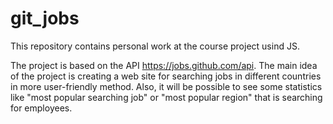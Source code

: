 # git_jobs
This repository contains personal work at the course project usind JS.

The project is based on the API https://jobs.github.com/api.
The main idea of the project is creating a web site for searching jobs in different countries in more user-friendly method. Also, it will be possible to see some statistics like "most popular searching job" or "most popular region" that is searching for employees.

